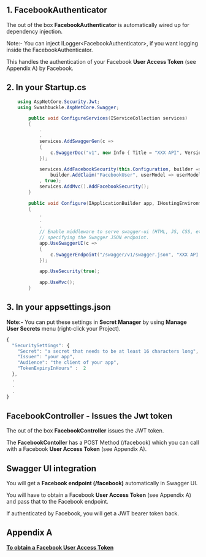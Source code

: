 ## 1. FacebookAuthenticator

The out of the box **FacebookAuthenticator** is automatically wired up for dependency injection.

Note:- You can inject ILogger\<FacebookAuthenticator\>, if you want logging inside the FacebookAuthenticator.

This handles the authentication of your Facebook **User Access Token**  (see Appendix A) by Facebook.


## 2. In your Startup.cs

```C#
	using AspNetCore.Security.Jwt;
	using Swashbuckle.AspNetCore.Swagger;
```

```C#
        public void ConfigureServices(IServiceCollection services)
        {
            .
            .
            services.AddSwaggerGen(c =>
            {
                c.SwaggerDoc("v1", new Info { Title = "XXX API", Version = "v1" });
            });

            services.AddFacebookSecurity(this.Configuration, builder =>
                builder.AddClaim("FacebookUser", userModel => userModel.UserAccessToken)
            , true);
            services.AddMvc().AddFacebookSecurity();
        }
```

```C#
        public void Configure(IApplicationBuilder app, IHostingEnvironment env)
        {
            .
            .
            .
            // Enable middleware to serve swagger-ui (HTML, JS, CSS, etc.), 
            // specifying the Swagger JSON endpoint.
            app.UseSwaggerUI(c =>
            {
                c.SwaggerEndpoint("/swagger/v1/swagger.json", "XXX API V1");
            });

            app.UseSecurity(true);

            app.UseMvc();
        }
```

## 3. In your appsettings.json

**Note:-** You can put these settings in **Secret Manager** by using **Manage User Secrets** menu (right-click your Project).

```javascript
{
  "SecuritySettings": {
    "Secret": "a secret that needs to be at least 16 characters long",
    "Issuer": "your app",
    "Audience": "the client of your app",
    "TokenExpiryInHours" :  2
  },
  .
  .
  .
}
```

## FacebookController - Issues the Jwt token

The out of the box **FacebookController** issues the JWT token.

The **FacebookContoller** has a POST Method (/facebook) which you can call with a Facebook **User Access Token**  (see Appendix A).

## Swagger UI integration

You will get a **Facebook endpoint (/facebook)** automatically in Swagger UI.

You will have to obtain a Facebook **User Access Token** (see Appendix A) and pass that to the Facebook endpoint.

If authenticated by Facebook, you will get a JWT bearer token back.

## Appendix A

[**To obtain a Facebook User Access Token**](https://developers.facebook.com/docs/facebook-login/access-tokens/)